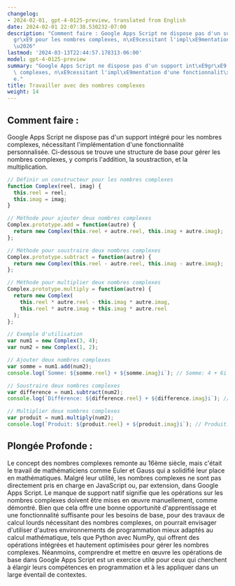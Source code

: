 ```yaml
---
changelog:
- 2024-02-01, gpt-4-0125-preview, translated from English
date: 2024-02-01 22:07:38.530232-07:00
description: "Comment faire : Google Apps Script ne dispose pas d'un support int\xE9\
  gr\xE9 pour les nombres complexes, n\xE9cessitant l'impl\xE9mentation d'une fonctionnalit\xE9\
  \u2026"
lastmod: '2024-03-13T22:44:57.178313-06:00'
model: gpt-4-0125-preview
summary: "Google Apps Script ne dispose pas d'un support int\xE9gr\xE9 pour les nombres\
  \ complexes, n\xE9cessitant l'impl\xE9mentation d'une fonctionnalit\xE9 personnalis\xE9\
  e."
title: Travailler avec des nombres complexes
weight: 14
---
```


## Comment faire :
Google Apps Script ne dispose pas d'un support intégré pour les nombres complexes, nécessitant l'implémentation d'une fonctionnalité personnalisée. Ci-dessous se trouve une structure de base pour gérer les nombres complexes, y compris l'addition, la soustraction, et la multiplication.

```javascript
// Définir un constructeur pour les nombres complexes
function Complex(reel, imag) {
  this.reel = reel;
  this.imag = imag;
}

// Méthode pour ajouter deux nombres complexes
Complex.prototype.add = function(autre) {
  return new Complex(this.reel + autre.reel, this.imag + autre.imag);
};

// Méthode pour soustraire deux nombres complexes
Complex.prototype.subtract = function(autre) {
  return new Complex(this.reel - autre.reel, this.imag - autre.imag);
};

// Méthode pour multiplier deux nombres complexes
Complex.prototype.multiply = function(autre) {
  return new Complex(
    this.reel * autre.reel - this.imag * autre.imag,
    this.reel * autre.imag + this.imag * autre.reel
  );
};

// Exemple d'utilisation
var num1 = new Complex(3, 4);
var num2 = new Complex(1, 2);

// Ajouter deux nombres complexes
var somme = num1.add(num2);
console.log(`Somme: ${somme.reel} + ${somme.imag}i`); // Somme: 4 + 6i

// Soustraire deux nombres complexes
var difference = num1.subtract(num2);
console.log(`Différence: ${difference.reel} + ${difference.imag}i`); // Différence: 2 + 2i

// Multiplier deux nombres complexes
var produit = num1.multiply(num2);
console.log(`Produit: ${produit.reel} + ${produit.imag}i`); // Produit: -5 + 10i
```

## Plongée Profonde :
Le concept des nombres complexes remonte au 16ème siècle, mais c'était le travail de mathématiciens comme Euler et Gauss qui a solidifié leur place en mathématiques. Malgré leur utilité, les nombres complexes ne sont pas directement pris en charge en JavaScript ou, par extension, dans Google Apps Script. Le manque de support natif signifie que les opérations sur les nombres complexes doivent être mises en œuvre manuellement, comme démontré. Bien que cela offre une bonne opportunité d'apprentissage et une fonctionnalité suffisante pour les besoins de base, pour des travaux de calcul lourds nécessitant des nombres complexes, on pourrait envisager d'utiliser d'autres environnements de programmation mieux adaptés au calcul mathématique, tels que Python avec NumPy, qui offrent des opérations intégrées et hautement optimisées pour gérer les nombres complexes. Néanmoins, comprendre et mettre en œuvre les opérations de base dans Google Apps Script est un exercice utile pour ceux qui cherchent à élargir leurs compétences en programmation et à les appliquer dans un large éventail de contextes.
